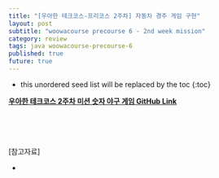 ```yaml
---
title: "[우아한 테크코스-프리코스 2주차] 자동차 경주 게임 구현"
layout: post
subtitle: "woowacourse precourse 6 - 2nd week mission"
category: review
tags: java woowacourse-precourse-6
published: true
future: true
---
```


<!--more-->

* this unordered seed list will be replaced by the toc
{:toc}



**[우아한 테크코스 2주차 미션 숫자 야구 게임 GitHub Link](https://github.com/woowacourse-precourse/java-racingcar-6)**





<br/>
<br/>
<br/>

[참고자료]<br/>
* []()